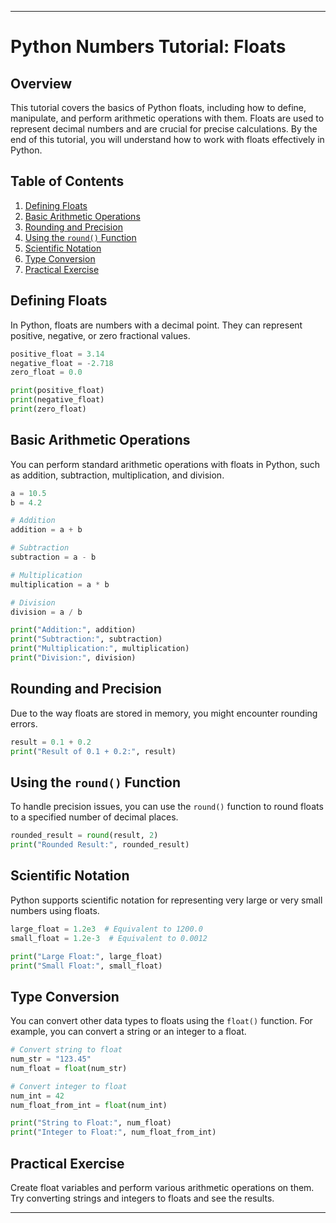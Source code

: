 
---

# Python Numbers Tutorial: Floats

## Overview
This tutorial covers the basics of Python floats, including how to define, manipulate, and perform arithmetic operations with them. Floats are used to represent decimal numbers and are crucial for precise calculations. By the end of this tutorial, you will understand how to work with floats effectively in Python.

## Table of Contents
1. [Defining Floats](#defining-floats)
2. [Basic Arithmetic Operations](#basic-arithmetic-operations)
3. [Rounding and Precision](#rounding-and-precision)
4. [Using the `round()` Function](#using-the-round-function)
5. [Scientific Notation](#scientific-notation)
6. [Type Conversion](#type-conversion)
7. [Practical Exercise](#practical-exercise)

## Defining Floats
In Python, floats are numbers with a decimal point. They can represent positive, negative, or zero fractional values.

```python
positive_float = 3.14
negative_float = -2.718
zero_float = 0.0

print(positive_float)
print(negative_float)
print(zero_float)
```

## Basic Arithmetic Operations
You can perform standard arithmetic operations with floats in Python, such as addition, subtraction, multiplication, and division.

```python
a = 10.5
b = 4.2

# Addition
addition = a + b

# Subtraction
subtraction = a - b

# Multiplication
multiplication = a * b

# Division
division = a / b

print("Addition:", addition)
print("Subtraction:", subtraction)
print("Multiplication:", multiplication)
print("Division:", division)
```

## Rounding and Precision
Due to the way floats are stored in memory, you might encounter rounding errors.

```python
result = 0.1 + 0.2
print("Result of 0.1 + 0.2:", result)
```

## Using the `round()` Function
To handle precision issues, you can use the `round()` function to round floats to a specified number of decimal places.

```python
rounded_result = round(result, 2)
print("Rounded Result:", rounded_result)
```

## Scientific Notation
Python supports scientific notation for representing very large or very small numbers using floats.

```python
large_float = 1.2e3  # Equivalent to 1200.0
small_float = 1.2e-3  # Equivalent to 0.0012

print("Large Float:", large_float)
print("Small Float:", small_float)
```

## Type Conversion
You can convert other data types to floats using the `float()` function. For example, you can convert a string or an integer to a float.

```python
# Convert string to float
num_str = "123.45"
num_float = float(num_str)

# Convert integer to float
num_int = 42
num_float_from_int = float(num_int)

print("String to Float:", num_float)
print("Integer to Float:", num_float_from_int)
```

## Practical Exercise
Create float variables and perform various arithmetic operations on them. Try converting strings and integers to floats and see the results.

---

